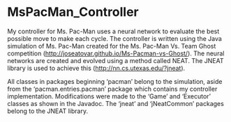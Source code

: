 # MsPacMan_Controller
My controller for Ms. Pac-Man uses a neural network to evaluate the best possible move to make each cycle. The controller is written using the Java simulation of Ms. Pac-Man created for the Ms. Pac-Man Vs. Team Ghost competition (http://joseatovar.github.io/Ms-Pacman-vs-Ghost/). The neural networks are created and evolved using a method called NEAT. The JNEAT library is used to achieve this (http://nn.cs.utexas.edu/?jneat). 

All classes in packages beginning ‘pacman’ belong to the simulation, aside from the ‘pacman.entries.pacman’ package which contains my controller implementation. Modifications were made to the ‘Game’ and ‘Executor’ classes as shown in the Javadoc. The ‘jneat’ and ‘jNeatCommon’ packages belong to the JNEAT library.
